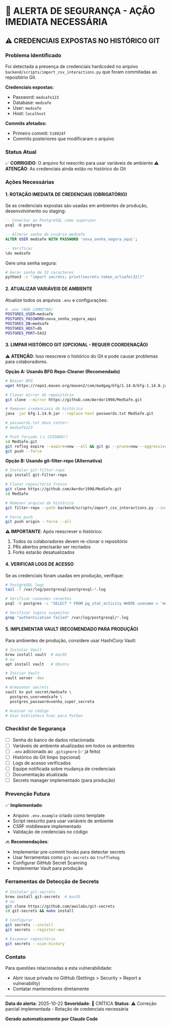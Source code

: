 # 🔐 ALERTA DE SEGURANÇA - AÇÃO IMEDIATA NECESSÁRIA

## ⚠️ CREDENCIAIS EXPOSTAS NO HISTÓRICO GIT

### Problema Identificado

Foi detectada a presença de credenciais hardcoded no arquivo `backend/scripts/import_csv_interactions.py` que foram commitadas ao repositório Git.

**Credenciais expostas:**
- Password: `medsafe123`
- Database: `medsafe`
- User: `medsafe`
- Host: `localhost`

**Commits afetados:**
- Primeiro commit: `518924f`
- Commits posteriores que modificaram o arquivo

### Status Atual

✅ **CORRIGIDO**: O arquivo foi reescrito para usar variáveis de ambiente
⚠️ **ATENÇÃO**: As credenciais ainda estão no histórico do Git

### Ações Necessárias

#### 1. ROTAÇÃO IMEDIATA DE CREDENCIAIS (OBRIGATÓRIO)

Se as credenciais expostas são usadas em ambientes de produção, desenvolvimento ou staging:

```sql
-- Conectar ao PostgreSQL como superuser
psql -U postgres

-- Alterar senha do usuário medsafe
ALTER USER medsafe WITH PASSWORD 'nova_senha_segura_aqui';

-- Verificar
\du medsafe
```

Gere uma senha segura:
```bash
# Gerar senha de 32 caracteres
python3 -c "import secrets; print(secrets.token_urlsafe(32))"
```

#### 2. ATUALIZAR VARIÁVEIS DE AMBIENTE

Atualize todos os arquivos `.env` e configurações:

```bash
# .env (NÃO COMMITAR)
POSTGRES_USER=medsafe
POSTGRES_PASSWORD=nova_senha_segura_aqui
POSTGRES_DB=medsafe
POSTGRES_HOST=db
POSTGRES_PORT=5432
```

#### 3. LIMPAR HISTÓRICO GIT (OPCIONAL - REQUER COORDENAÇÃO)

⚠️ **ATENÇÃO**: Isso reescreve o histórico do Git e pode causar problemas para colaboradores.

**Opção A: Usando BFG Repo-Cleaner (Recomendado)**

```bash
# Baixar BFG
wget https://repo1.maven.org/maven2/com/madgag/bfg/1.14.0/bfg-1.14.0.jar

# Clonar mirror do repositório
git clone --mirror https://github.com/Aerdor1998/MedSafe.git

# Remover credenciais do histórico
java -jar bfg-1.14.0.jar --replace-text passwords.txt MedSafe.git

# passwords.txt deve conter:
# medsafe123

# Push forçado (⚠️ CUIDADO!)
cd MedSafe.git
git reflog expire --expire=now --all && git gc --prune=now --aggressive
git push --force
```

**Opção B: Usando git-filter-repo (Alternativa)**

```bash
# Instalar git-filter-repo
pip install git-filter-repo

# Clonar repositório fresco
git clone https://github.com/Aerdor1998/MedSafe.git
cd MedSafe

# Remover arquivo do histórico
git filter-repo --path backend/scripts/import_csv_interactions.py --invert-paths

# Force push
git push origin --force --all
```

**⚠️ IMPORTANTE**: Após reescrever o histórico:
1. Todos os colaboradores devem re-clonar o repositório
2. PRs abertos precisarão ser recriados
3. Forks estarão desatualizados

#### 4. VERIFICAR LOGS DE ACESSO

Se as credenciais foram usadas em produção, verifique:

```bash
# PostgreSQL logs
tail -f /var/log/postgresql/postgresql-*.log

# Verificar conexões recentes
psql -U postgres -c "SELECT * FROM pg_stat_activity WHERE usename = 'medsafe';"

# Verificar logins suspeitos
grep "authentication failed" /var/log/postgresql/*.log
```

#### 5. IMPLEMENTAR VAULT (RECOMENDADO PARA PRODUÇÃO)

Para ambientes de produção, considere usar HashiCorp Vault:

```bash
# Instalar Vault
brew install vault  # macOS
# ou
apt install vault   # Ubuntu

# Iniciar Vault
vault server -dev

# Armazenar secrets
vault kv put secret/medsafe \
  postgres_user=medsafe \
  postgres_password=senha_super_secreta

# Acessar no código
# Usar biblioteca hvac para Python
```

### Checklist de Segurança

- [ ] Senha do banco de dados rotacionada
- [ ] Variáveis de ambiente atualizadas em todos os ambientes
- [ ] `.env` adicionado ao `.gitignore` (✅ já feito)
- [ ] Histórico do Git limpo (opcional)
- [ ] Logs de acesso verificados
- [ ] Equipe notificada sobre mudança de credenciais
- [ ] Documentação atualizada
- [ ] Secrets manager implementado (para produção)

### Prevenção Futura

✅ **Implementado**:
- Arquivo `.env.example` criado como template
- Script reescrito para usar variáveis de ambiente
- CSRF middleware implementado
- Validação de credenciais no código

🔜 **Recomendações**:
- Implementar pre-commit hooks para detectar secrets
- Usar ferramentas como `git-secrets` ou `trufflehog`
- Configurar GitHub Secret Scanning
- Implementar Vault para produção

### Ferramentas de Detecção de Secrets

```bash
# Instalar git-secrets
brew install git-secrets  # macOS
# ou
git clone https://github.com/awslabs/git-secrets
cd git-secrets && make install

# Configurar
git secrets --install
git secrets --register-aws

# Escanear repositório
git secrets --scan-history
```

### Contato

Para questões relacionadas a esta vulnerabilidade:
- Abrir issue privada no GitHub (Settings > Security > Report a vulnerability)
- Contatar mantenedores diretamente

---

**Data do alerta**: 2025-10-22
**Severidade**: 🔴 CRÍTICA
**Status**: ⚠️ Correção parcial implementada - Rotação de credenciais necessária

**Gerado automaticamente por Claude Code**

